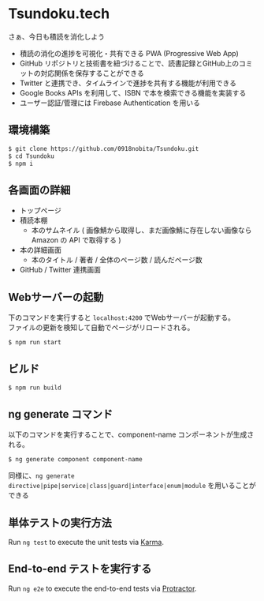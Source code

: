 # Tsundoku.tech

さぁ、今日も積読を消化しよう

- 積読の消化の進捗を可視化・共有できる PWA (Progressive Web App)
- GitHub リポジトリと技術書を紐づけることで、読書記録とGitHub上のコミットの対応関係を保存することができる
- Twitter と連携でき、タイムラインで進捗を共有する機能が利用できる
- Google Books APIs を利用して、ISBN で本を検索できる機能を実装する
- ユーザー認証/管理には Firebase Authentication を用いる

## 環境構築

```bash
$ git clone https://github.com/0918nobita/Tsundoku.git
$ cd Tsundoku
$ npm i
```

## 各画面の詳細

- トップページ
- 積読本棚
  - 本のサムネイル ( 画像鯖から取得し、まだ画像鯖に存在しない画像なら Amazon の API で取得する )
- 本の詳細画面
  - 本のタイトル / 著者 / 全体のページ数 / 読んだページ数
- GitHub / Twitter 連携画面

## Webサーバーの起動

下のコマンドを実行すると ``localhost:4200`` でWebサーバーが起動する。  
ファイルの更新を検知して自動でページがリロードされる。

```bash
$ npm run start
```

## ビルド

```bash
$ npm run build
```

## ng generate コマンド

以下のコマンドを実行することで、component-name コンポーネントが生成される。

```bash
$ ng generate component component-name
```

同様に、``ng generate directive|pipe|service|class|guard|interface|enum|module`` を用いることができる

## 単体テストの実行方法

Run `ng test` to execute the unit tests via [Karma](https://karma-runner.github.io).

## End-to-end テストを実行する

Run `ng e2e` to execute the end-to-end tests via [Protractor](http://www.protractortest.org/).
